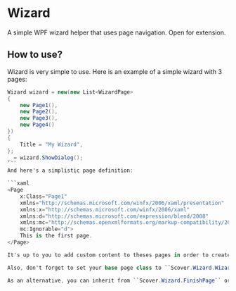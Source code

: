﻿# Wizard

A simple WPF wizard helper that uses page navigation. Open for extension.

## How to use?

Wizard is very simple to use. Here is an example of a simple wizard with 3 pages:

````csharp
Wizard wizard = new(new List<WizardPage>
{
    new Page1(),
    new Page2(),
    new Page3(),
    new Page4()
})
{
    Title = "My Wizard",
};
_ = wizard.ShowDialog();
```
And here's a simplistic page definition:

```xaml
<Page
    x:Class="Page1"
    xmlns="http://schemas.microsoft.com/winfx/2006/xaml/presentation"
    xmlns:x="http://schemas.microsoft.com/winfx/2006/xaml"
    xmlns:d="http://schemas.microsoft.com/expression/blend/2008"
    xmlns:mc="http://schemas.openxmlformats.org/markup-compatibility/2006"
    mc:Ignorable="d">
    This is the first page.
</Page>

It's up to you to add custom content to theses pages in order to create a functionning wizard.

Also, don't forget to set your base page class to ``Scover.Wizard.WizardPage`` instead of the default ``System.Windows.Controls.Page``.

As an alternative, you can inherit from ``Scover.Wizard.FinishPage`` or ``Scover.Wizard.ChoicePage`` to have the buttons already defined.